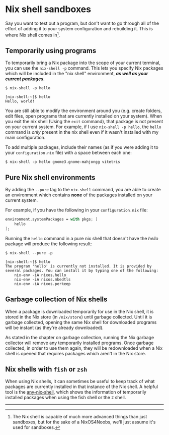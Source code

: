 # Nix shell sandboxes

Say you want to test out a program, but don't want to go through all of the effort of adding it to your system configuration and rebuilding it. This is where Nix shell comes in[^1].

## Temporarily using programs

To temporarily bring a Nix package into the scope of your current terminal, you can use the `nix-shell -p` command. This lets you specify Nix packages which will be included in the "nix shell" environment, _**as well as your current packages**_.

```
$ nix-shell -p hello

[nix-shell:~]$ hello
Hello, world!
```

You are still able to modify the environment around you (e.g. create folders, edit files, open programs that are currently installed on your system). When you exit the nix shell (Using the `exit` command), that package is not present on your current system. For example, if I use `nix-shell -p hello`, the `hello` command is _only_ present in the nix shell even if it wasn't installed with my main configuration.

To add multiple packages, include their names (as if you were adding it to your `configuration.nix` file) with a space between each one:

```
$ nix-shell -p hello gnome3.gnome-mahjongg vitetris
```

## Pure Nix shell environments

By adding the `--pure` tag to the `nix-shell` command, you are able to create an environment which contains **none** of the packages installed on your current system. 

For example, if you have the following in your `configuration.nix` file:

```nix
environment.systemPackages = with pkgs; [
	hello
];
```

Running the `hello` command in a pure nix shell that doesn't have the _hello_ package will produce the following result:

```
$ nix-shell --pure -p

[nix-shell:~]$ hello
The program 'hello' is currently not installed. It is provided by several packages. You can install it by typing one of the following:
	nix-env -iA nixos.hello
	nix-env -iA nixos.mbedtls
	nix-env -iA nixos.perkeep
```

## Garbage collection of Nix shells

When a package is downloaded temporarily for use in the Nix shell, it is stored in the Nix store (in `/nix/store`) until garbage collected. Until it is garbage collected, opening the same Nix shell for downloaded programs will be instant (as they're already downloaded).

As stated in the chapter on garbage collection, running the Nix garbage collector will remove any temporarily installed programs. Once garbage collected, in order to use them again, they will be redownloaded when a Nix shell is opened that requires packages which aren't in the Nix store.

## Nix shells with `fish` or `zsh`

When using Nix shells, it can sometimes be useful to keep track of what packages are currently installed in that instance of the Nix shell. A helpful tool is the [any-nix-shell](https://github.com/haslersn/any-nix-shell), which shows the information of temporarily installed packages when using the fish shell or the z shell.

-----

[^1]: The Nix shell is capable of much more advanced things than just sandboxes, but for the sake of a NixOS4Noobs, we'll just assume it's used for sandboxes.
